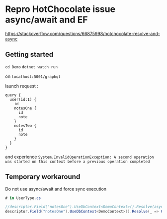 # Repro HotChocolate issue async/await and EF

https://stackoverflow.com/questions/66875998/hotchocolate-resolve-and-async

## Getting started

`cd Demo`
`dotnet watch run`

on `localhost:5001/graphql`

launch request :

```gql
query {
  user(id:1) {
    id
    notesOne {
      id
      note
    }
    notesTwo {
      id
      note
    }
  }
}
```

and experience `System.InvalidOperationException: A second operation was started on this context before a previous operation completed`


## Temporary workaround

Do not use async/await and force sync execution

```csharp
# in UserType.cs

//descriptor.Field("notesOne").UseDbContext<DemoContext>().Resolve(async _ => await GetNotes(_.Parent<User>())).Type(typeof(List<UserNote>));
descriptor.Field("notesOne").UseDbContext<DemoContext>().Resolve(_ => GetNotes(_.Parent<User>()).Result).Type(typeof(List<UserNote>));
```